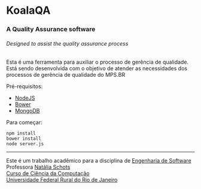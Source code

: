 # KoalaQA
### A Quality Assurance software
###### Designed to assist the quality assurance process

Esta é uma ferramenta para auxiliar o processo de gerência de qualidade.
Está sendo desenvolvida com o objetivo de atender as necessidades dos processos de gerência de qualidade do MPS.BR

Pré-requisitos:
* [NodeJS](https://nodejs.org/)
* [Bower](http://bower.io/)
* [MongoDB](https://www.mongodb.org/)

Para começar:
```
npm install
bower install
node server.js
```

----
Este é um trabalho acadêmico para a disciplina de [Engenharia de Software](http://www.cc.ufrrj.br/graduacao/disciplinas/im866/)<br>
Professora [Natália Schots](http://www.cc.ufrrj.br/equipe/schots/)<br>
[Curso de Ciência da Computação](http://http://www.cc.ufrrj.br)<br>
[Universidade Federal Rural do Rio de Janeiro](http://www.ufrrj.br)

